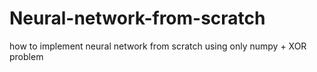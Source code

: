 # Neural-network-from-scratch
how to implement neural network from scratch using only numpy + XOR problem
